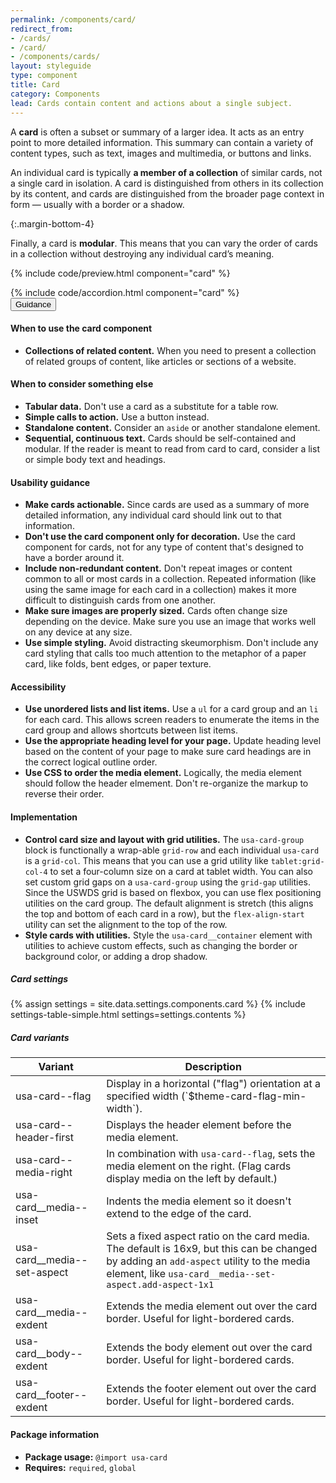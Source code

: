 ```yaml
---
permalink: /components/card/
redirect_from:
- /cards/
- /card/
- /components/cards/
layout: styleguide
type: component
title: Card
category: Components
lead: Cards contain content and actions about a single subject.
---
```


A **card** is often a subset or summary of a larger idea. It acts as an entry point to more detailed information. This summary can contain a variety of content types, such as text, images and multimedia, or buttons and links.

An individual card is typically **a member of a collection** of similar cards, not a single card in isolation. A card is distinguished from others in its collection by its content, and cards are distinguished from the broader page context in form — usually with a border or a shadow.

{:.margin-bottom-4}

Finally, a card is **modular**. This means that you can vary the order of cards in a collection without destroying any individual card’s meaning.

{% include code/preview.html component="card" %}
<section class="site-component-section">
  {% include code/accordion.html component="card" %}
  <div class="usa-accordion usa-accordion--bordered site-accordion-docs">
    <button class="usa-button-unstyled usa-accordion__button"
        aria-expanded="true" aria-controls="card-docs">
      Guidance
    </button>
    <div id="card-docs" aria-hidden="false" class="usa-accordion__content site-component-usage">
      <h4>When to use the card component</h4>
      <ul class="usa-content-list">
        <li>
            <strong>Collections of related content.</strong> When you need to present a collection of related groups of content, like articles or sections of a website.
        </li>
      </ul>
      <h4>When to consider something else</h4>
      <ul class="usa-content-list">
        <li>
          <strong>Tabular data.</strong> Don't use a card as a substitute for a table row.
        </li>
        <li>
          <strong>Simple calls to action.</strong> Use a button instead.
        </li>
        <li>
          <strong>Standalone content.</strong> Consider an <code>aside</code> or another standalone element.
        </li>
        <li>
          <strong>Sequential, continuous text.</strong> Cards should be self-contained and modular. If the reader is meant to read from card to card, consider a list or simple body text and headings.
        </li>
      </ul>
      <h4>Usability guidance</h4>
      <ul class="usa-content-list">
        <li>
          <strong>Make cards actionable.</strong> Since cards are used as a summary of more detailed information, any individual card should link out to that information.
        </li>
        <li>
          <strong>Don't use the card component only for decoration.</strong> Use the card component for cards, not for any type of content that's designed to have a border around it.
        </li>
        <li>
          <strong>Include non-redundant content.</strong> Don't repeat images or content common to all or most cards in a collection. Repeated information (like using the same image for each card in a collection) makes it more difficult to distinguish cards from one another.
        </li>
        <li>
          <strong>Make sure images are properly sized.</strong> Cards often change size depending on the device. Make sure you use an image that works well on any device at any size.
        </li>
        <li>
          <strong>Use simple styling.</strong> Avoid distracting skeumorphism. Don't include any card styling that calls too much attention to the metaphor of a paper card, like folds, bent edges, or paper texture.
        </li>
      </ul>
      <h4>Accessibility</h4>
      <ul class="usa-content-list">
        <li>
          <strong>Use unordered lists and list items.</strong> Use a <code>ul</code> for a card group and an <code>li</code> for each card. This allows screen readers to enumerate the items in the card group and allows shortcuts between list items.
        </li>
        <li>
          <strong>Use the appropriate heading level for your page.</strong> Update heading level based on the content of your page to make sure card headings are in the correct logical outline order.
        </li>
        <li>
          <strong>Use CSS to order the media element.</strong> Logically, the media element should follow the header elmement. Don't re-organize the markup to reverse their order.
        </li>
      </ul>
      <h4>Implementation</h4>
      <ul class="usa-content-list">
        <li><strong>Control card size and layout with grid utilities.</strong> The <code>usa-card-group</code> block is functionally a wrap-able <code>grid-row</code> and each individual <code>usa-card</code> is a <code>grid-col</code>. This means that you can use a grid utility like <code>tablet:grid-col-4</code> to set a four-column size on a card at tablet width. You can also set custom grid gaps on a <code>usa-card-group</code> using the <code>grid-gap</code> utilities. Since the USWDS grid is based on flexbox, you can use flex positioning utilities on the card group. The default alignment is stretch (this aligns the top and bottom of each card in a row), but the <code>flex-align-start</code> utility can set the alignment to the top of the row.</li>
        <li><strong>Style cards with utilities.</strong> Style the <code>usa-card__container</code> element with utilities to achieve custom effects, such as changing the border or background color, or adding a drop shadow.</li>
      </ul>
      <h5 id="component-settings">Card settings</h5>
      {% assign settings = site.data.settings.components.card %}
      {% include settings-table-simple.html
        settings=settings.contents
      %}
      <h5 id="component-variants">Card variants</h5>
      <table class="usa-table--borderless site-table-responsive site-table-simple" aria-labelledby="component-variants">
        <thead>
          <tr>
            <th scope="col" class="flex-6">Variant</th>
            <th scope="col" class="flex-6">Description</th>
          </tr>
        </thead>
        <tbody class="font-mono-2xs">
          <tr>
            <td data-title="Variant" class="flex-6">usa-card--flag</td>
            <td data-title="Description" class="flex-6">
              <span class="font-lang-3xs">Display in a horizontal ("flag") orientation at a specified width (`$theme-card-flag-min-width`).</span>
            </td>
          </tr>
          <tr>
            <td data-title="Variant" class="flex-6">usa-card--header-first</td>
            <td data-title="Description" class="flex-6">
              <span class="font-lang-3xs">Displays the header element before the media element.</span>
            </td>
          </tr>
          <tr>
            <td data-title="Variant" class="flex-6">usa-card--media-right</td>
            <td data-title="Description" class="flex-6">
              <span class="font-lang-3xs">
                In combination with <code>usa-card--flag</code>, sets the media
                element on the right. (Flag cards display media on the left by default.)
              </span>
            </td>
          </tr>
          <tr>
            <td data-title="Variant" class="flex-6">usa-card__media--inset</td>
            <td data-title="Description" class="flex-6">
              <span class="font-lang-3xs">
                Indents the media element so it doesn't extend to the edge of the card.
              </span>
            </td>
          </tr>
          <tr>
            <td data-title="Variant" class="flex-6">usa-card__media--set-aspect</td>
            <td data-title="Description" class="flex-6">
              <span class="font-lang-3xs">
                Sets a fixed aspect ratio on the card media. The default is 16x9,
                but this can be changed by adding an <code>add-aspect</code> utility
                to the media element, like <code>usa-card__media--set-aspect.add-aspect-1x1</code>
              </span>
            </td>
          </tr>
          <tr>
            <td data-title="Variant" class="flex-6">usa-card__media--exdent</td>
            <td data-title="Description" class="flex-6">
              <span class="font-lang-3xs">
                Extends the media element out over the card border.
                Useful for light-bordered cards.
              </span>
            </td>
          </tr>
          <tr>
            <td data-title="Variant" class="flex-6">usa-card__body--exdent</td>
            <td data-title="Description" class="flex-6">
              <span class="font-lang-3xs">
                Extends the body element out over the card border.
                Useful for light-bordered cards.
              </span>
            </td>
          </tr>
          <tr>
            <td data-title="Variant" class="flex-6">usa-card__footer--exdent</td>
            <td data-title="Description" class="flex-6">
              <span class="font-lang-3xs">
                Extends the footer element out over the card border.
                Useful for light-bordered cards.
              </span>
            </td>
          </tr>
        </tbody>
      </table>
      <h4 class="usa-heading">Package information</h4>
      <ul class="usa-content-list">
        <li>
          <strong>Package usage:</strong> <code>@import usa-card</code>
        </li>
        <li>
          <strong>Requires:</strong>
          <code>required</code>, <code>global</code>
        </li>
      </ul>
    </div>
  </div>
</section>
